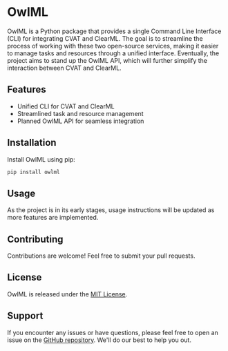 # OwlML

OwlML is a Python package that provides a single Command Line Interface (CLI) for integrating CVAT and ClearML. The goal is to streamline the process of working with these two open-source services, making it easier to manage tasks and resources through a unified interface. Eventually, the project aims to stand up the OwlML API, which will further simplify the interaction between CVAT and ClearML.

## Features

- Unified CLI for CVAT and ClearML
- Streamlined task and resource management
- Planned OwlML API for seamless integration

## Installation

Install OwlML using pip:

```bash
pip install owlml
```

## Usage

As the project is in its early stages, usage instructions will be updated as more features are implemented.

## Contributing

Contributions are welcome! Feel free to submit your pull requests.

## License

OwlML is released under the [MIT License](LICENSE).

## Support

If you encounter any issues or have questions, please feel free to open an issue on the [GitHub repository](https://github.com/sparrowml/owlml/issues). We'll do our best to help you out.

